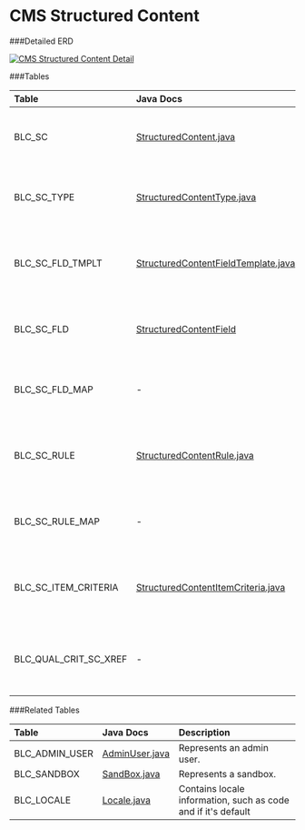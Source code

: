 # CMS Structured Content



###Detailed ERD

[![CMS Structured Content Detail](dataModel/CMSStructuredContentDetailedERD.png)](_img/dataModel/CMSStructuredContentDetailedERD.png)

###Tables

| Table               | Java Docs      | Description                                         |
|:--------------------|:--------------|:----------------------------------------------------|
|BLC_SC               | [StructuredContent.java](http://javadoc.broadleafcommerce.org/current/contentmanagement-module/org/broadleafcommerce/cms/structure/domain/StructuredContent.html)          | Represents a Broadleaf Structured Content object.  |
|BLC_SC_TYPE          | [StructuredContentType.java](http://javadoc.broadleafcommerce.org/current/contentmanagement-module/org/broadleafcommerce/cms/structure/domain/StructuredContentType.html)          | Designates a Structured Content type.  |
|BLC_SC_FLD_TMPLT     | [StructuredContentFieldTemplate.java](http://javadoc.broadleafcommerce.org/current/contentmanagement-module/org/broadleafcommerce/cms/structure/domain/StructuredContentFieldTemplate.html)          | Represents a Structured Content Field template.  |
|BLC_SC_FLD           | [StructuredContentField](http://javadoc.broadleafcommerce.org/current/contentmanagement-module/org/broadleafcommerce/cms/structure/domain/StructuredContentField.html)          | Represents a Structured Content Field.  |
|BLC_SC_FLD_MAP       | -          | Maps a Structured Content Object to a Field.  |
|BLC_SC_RULE          | [StructuredContentRule.java](http://javadoc.broadleafcommerce.org/current/contentmanagement-module/org/broadleafcommerce/cms/structure/domain/StructuredContentRule.html)          | Represents a rule to be applied to a Structured Content object.  |
|BLC_SC_RULE_MAP      | -          | Maps a Structured Content Object to a Rule.  |
|BLC_SC_ITEM_CRITERIA | [StructuredContentItemCriteria.java](http://javadoc.broadleafcommerce.org/current/contentmanagement-module/org/broadleafcommerce/cms/structure/domain/StructuredContentItemCriteria.html)          | Represents a Structured Content item criteria.  |
|BLC_QUAL_CRIT_SC_XREF| -          | Cross reference table that points to an item criteria.  |

###Related Tables

| Table               | Java Docs      | Description                                         |
|:--------------------|:--------------|:----------------------------------------------------|
|BLC_ADMIN_USER       | [AdminUser.java](http://javadoc.broadleafcommerce.org/current/open-admin-platform/org/broadleafcommerce/openadmin/server/security/domain/AdminUser.html)          | Represents an admin user.  |
|BLC_SANDBOX          | [SandBox.java](http://javadoc.broadleafcommerce.org/current/common/org/broadleafcommerce/common/sandbox/domain/SandBox.html)          | Represents a sandbox.  |
|BLC_LOCALE           | [Locale.java](http://javadoc.broadleafcommerce.org/current/common/org/broadleafcommerce/common/locale/domain/Locale.html)          | Contains locale information, such as code and if it's default  |
